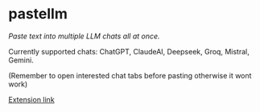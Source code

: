 # pastellm
*Paste text into multiple LLM chats all at once.*

Currently supported chats: ChatGPT, ClaudeAI, Deepseek, Groq, Mistral, Gemini.

(Remember to open interested chat tabs before pasting otherwise it wont work)

[Extension link](https://chromewebstore.google.com/detail/pastellm/aapljbddafanojdeopnfmeaelpbacphj?hl=it&authuser=1)